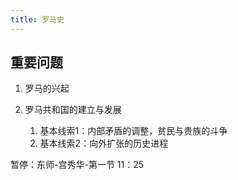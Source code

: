 ```yaml
---
title: 罗马史
---
```


## 重要问题

1. 罗马的兴起

2. 罗马共和国的建立与发展
   1. 基本线索1：内部矛盾的调整，贫民与贵族的斗争
   2. 基本线索2：向外扩张的历史进程

暂停：东师-宫秀华-第一节 11：25